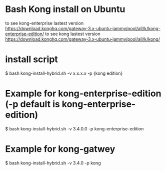 # Bash Kong install on Ubuntu
to see kong-enterprise lastest version https://download.konghq.com/gateway-3.x-ubuntu-jammy/pool/all/k/kong-enterprise-edition/
to see kong lastest version https://download.konghq.com/gateway-3.x-ubuntu-jammy/pool/all/k/kong/

# install script
$ bash kong-install-hybrid.sh -v x.x.x.x -p {kong edition}
# Example for kong-enterprise-edition (-p default is kong-enterprise-edition)
$ bash kong-install-hybrid.sh -v 3.4.0.0 -p kong-enterprise-edition

# Example for kong-gatwey
$ bash kong-install-hybrid.sh -v 3.4.0 -p kong
